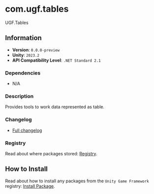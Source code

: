 # com.ugf.tables

UGF.Tables

## Information

- **Version**: `0.0.0-preview`
- **Unity**: `2023.2`
- **API Compatibility Level**: `.NET Standard 2.1`

### Dependencies

- N/A


### Description

Provides tools to work data represented as table.

### Changelog

- [Full changelog](changelog.md)

### Registry

Read about where packages stored: [Registry](https://github.com/unity-game-framework/organization/blob/main/docs/registry.md).

## How to Install

Read about how to install any packages from the `Unity Game Framework` registry: [Install Package](https://github.com/unity-game-framework/organization/blob/main/docs/install-packages.md).
